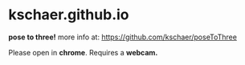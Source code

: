 # kschaer.github.io

**pose to three!** more info at: https://github.com/kschaer/poseToThree

Please open in **chrome**. Requires a **webcam.**
